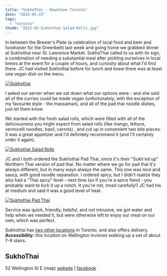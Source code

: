```yaml
---
title: "SukhoThai - Downtown Toronto"
date: "2015-05-23"
tags:
  - "toronto"
thumb: "2015-05-Sukhothai-Salad-Rolls.jpg"
---
```


In between the Brewer's Plate (a celebration of local food and beer and fundraiser for the Greenbelt) last week and going home we grabbed dinner at Sukhothai near St. Lawrence Market. SukhoThai called to us with its sign, a combination of needing a substantial meal after pickling ourselves in local brews at the event for a couple of hours, and curiosity about what I'd find there. JC had visited Sukhothai before for lunch and knew there was at least one vegan dish on the menu.

[![Sukhothai](images/17622941045_93802f46b5_z.jpg)](https://www.flickr.com/photos/prairiev/17622941045 "Sukhothai by MeShell, on Flickr")

I asked our server when we sat down what our options were - and she said all of the curries could be made vegan (unfortunately, with the exception of my favourite style - the massaman), and all of the pad thai noodle dishes, just let them know.

We started with the fresh salad rolls, which were filled with all of the deliciousness you might expect from salad rolls (like mango, lettuce, vermicelli noodles, basil, carrots) , and cut up in convenient two bite pieces. It was a great appetizer and I'd definitely recommend it (and I'll certainly order it again).

[![Sukhothai Salad Rolls](images/Sukhothai-Salad-Rolls.jpg)](http://meshell.ca/blog/wp-content/uploads/2015/05/Sukhothai-Salad-Rolls.jpg)

JC and I both ordered the Sukhothai Pad Thai, since it's their "Sukh'ed up" Northern Thai version of pad thai. No matter where we go for pad thai it's always different, but in many ways always the same. This one was nice and saucy, with good noodle separation. I ordered spicy, but I didn't realize they also had a "Thai spicy" level - next time (so if you're a spice fiend - you probably want to kick it up a notch. It you're not, tread carefully!) JC had his at medium and said it was a good level of heat.

[![Sukhothai Pad Thai](images/17596604256_cc401f9194_z.jpg)](https://www.flickr.com/photos/prairiev/17596604256 "Sukhothai Pad Thai by MeShell, on Flickr")

Service was quick, friendly, helpful, and not intrusive, we got water and help when we needed it, but were otherwise left to enjoy our meal on our own, which was perfect.

Sukhothai has [two other locations](http://sukhothaifood.ca/contactSukho.html) in Toronto, and also offers delivery. **Accessibility:** this location on Wellington involves walking up a set of about 7-8 stairs.

## SukhoThai

52 Wellington St E (map) [website](http://www.sukhothaifood.ca/) | [facebook](https://www.facebook.com/pages/sukhoTHAI/144219518954287)
